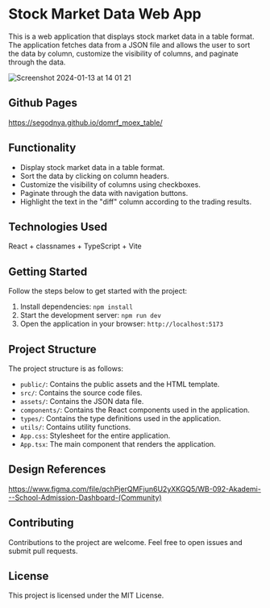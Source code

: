 # Stock Market Data Web App

This is a web application that displays stock market data in a table format. The application fetches data from a JSON file and allows the user to sort the data by column, customize the visibility of columns, and paginate through the data.

![Screenshot 2024-01-13 at 14 01 21](https://github.com/Segodnya/domrf_moex_table/assets/75853148/0da5ecb2-c202-4702-84b5-504ecd9460e2)

## Github Pages

https://segodnya.github.io/domrf_moex_table/

## Functionality

- Display stock market data in a table format.
- Sort the data by clicking on column headers.
- Customize the visibility of columns using checkboxes.
- Paginate through the data with navigation buttons.
- Highlight the text in the "diff" column according to the trading results.

## Technologies Used

React + classnames + TypeScript + Vite

## Getting Started

Follow the steps below to get started with the project:

1. Install dependencies: `npm install`
2. Start the development server: `npm run dev`
3. Open the application in your browser: `http://localhost:5173`

## Project Structure

The project structure is as follows:

- `public/`: Contains the public assets and the HTML template.
- `src/`: Contains the source code files.
- `assets/`: Contains the JSON data file.
- `components/`: Contains the React components used in the application.
- `types/`: Contains the type definitions used in the application.
- `utils/`: Contains utility functions.
- `App.css`: Stylesheet for the entire application.
- `App.tsx`: The main component that renders the application.

## Design References

https://www.figma.com/file/qchPjerQMFjun6U2yXKGQ5/WB-092-Akademi---School-Admission-Dashboard-(Community)

## Contributing

Contributions to the project are welcome. Feel free to open issues and submit pull requests.

## License

This project is licensed under the MIT License.
